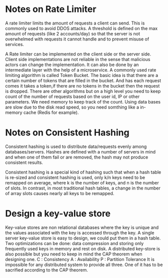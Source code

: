 # Notes on Rate Limiter
A rate limiter limits the amount of requests a client can send. This is commonly used to avoid DDOS
attacks. A threshold is defined on the max amount of requests (like 2 accounts/day) so that the server
is not overwhelmed with requests it cannot handle and to prevent misuse of services.

A Rate limiter can be implemented on the client side or the server side. Client side
implementations are not reliable in the sense that malicious actors can change the
implementation. It can also be done by an intermediate layer with the help of a microservice.
A commonly used rate limiting algorithm is called Token Bucket. The basic idea
is that there are a certain number of tokens that are filled in the bucket. And has each 
request comes it takes a token,if there are no tokens in the bucket then the request is dropped.
There are other algorithms but on a high level you need to keep count
of the number of requests based on the user id, IP or other parameters. We need memory to keep
track of the count. Using data bases are slow due to the disk read speed, so you need somthing
like a in-memory cache (Redis for example).

# Notes on Consistent Hashing
Consistent hashing is used to distribute data/requests evenly among databases/servers. Hashes are defined with a number of servers in mind
and when one of them fail or are removed, the hash may not produce consistent results.

Consistent hashing is a special kind of hashing such that when a
hash table is re-sized and consistent hashing is used, only k/n keys need to be remapped on
average, where k is the number of keys, and n is the number of slots. In contrast, in most
traditional hash tables, a change in the number of array slots causes nearly all keys to be
remapped.

# Design a key-value store
Key-value stores are non relational databases where the key is unique and the values associated with the key is
accessed through the key. A single server key-value store is easy to design, we could put them in a hash table. Two optimizations
can be done: data compression and storing only frequently used keys in memory and rest on disk.
A distributed key-store is also possible but you need to keep in mind the CAP theorem when designing one.
C : Consistency A : Availability P : Partition Tolerance
It is impossible for any distributed system to provide all three. One of it has to be sacrified according to the CAP theorem. 
